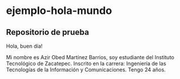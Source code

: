 # ejemplo-hola-mundo
Repositorio de prueba 
---------------------
Hola, buen día!

Mi nombre es Azir Obed Martínez Barrios, soy estudiante del Instituto Tecnológico de Zacatepec.
Inscrito en la carrera: Ingeniería de las Tecnologías de la Información y Comunicaciones.
Tengo 24 años. 
